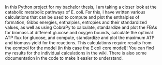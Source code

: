 In this Python project for my bachelor thesis, I am taking a closer look at the catabolic metabolic pathways of E. coli. 
For this, I have written various calculations that can be used to compute and plot the enthalpies of formation, Gibbs energies, enthalpies, entropies and their standardized values, 
as well as using CobraPy to calculate, standardize and plot the FBAs for biomass at different glucose and oxygen bounds, calculate the optimal ATP flux for glucose, and compute, standardize and plot the maximum ATP and biomass yield for the reactions. 
This calculations require results from the ecmtool for the model (in this case the E coli core model)! 
You can find my results for the individual calculations in the wiki.
There is also some documentation in the code to make it easier to understand.
